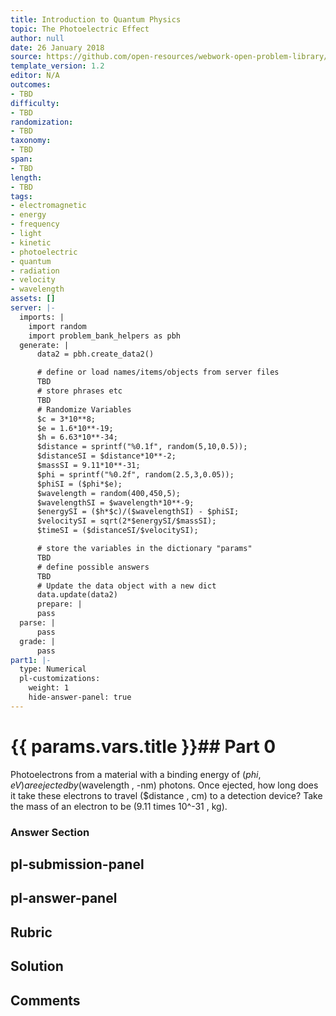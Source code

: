 ```yaml
---
title: Introduction to Quantum Physics
topic: The Photoelectric Effect
author: null
date: 26 January 2018
source: https://github.com/open-resources/webwork-open-problem-library/tree/master/Contrib/BrockPhysics/College_Physics_Urone/29.Introduction_to_Quantum_Physics/29-02.The_Photoelectric_Effect/NU_U17_29_02_012.pg
template_version: 1.2
editor: N/A
outcomes:
- TBD
difficulty:
- TBD
randomization:
- TBD
taxonomy:
- TBD
span:
- TBD
length:
- TBD
tags:
- electromagnetic
- energy
- frequency
- light
- kinetic
- photoelectric
- quantum
- radiation
- velocity
- wavelength
assets: []
server: |-
  imports: |
    import random
    import problem_bank_helpers as pbh
  generate: |
      data2 = pbh.create_data2()

      # define or load names/items/objects from server files
      TBD
      # store phrases etc
      TBD
      # Randomize Variables
      $c = 3*10**8;
      $e = 1.6*10**-19;
      $h = 6.63*10**-34;
      $distance = sprintf("%0.1f", random(5,10,0.5));
      $distanceSI = $distance*10**-2;
      $massSI = 9.11*10**-31;
      $phi = sprintf("%0.2f", random(2.5,3,0.05));
      $phiSI = ($phi*$e);
      $wavelength = random(400,450,5);
      $wavelengthSI = $wavelength*10**-9;
      $energySI = ($h*$c)/($wavelengthSI) - $phiSI;
      $velocitySI = sqrt(2*$energySI/$massSI);
      $timeSI = ($distanceSI/$velocitySI);

      # store the variables in the dictionary "params"
      TBD
      # define possible answers
      TBD
      # Update the data object with a new dict
      data.update(data2)
      prepare: |
      pass
  parse: |
      pass
  grade: |
      pass
part1: |-
  type: Numerical
  pl-customizations:
    weight: 1
    hide-answer-panel: true
---
```


# {{ params.vars.title }}## Part 0 
Photoelectrons from a material with a binding energy of ($phi , eV) are ejected by ($wavelength , -nm) photons. Once ejected, how long does it take these electrons to travel ($distance , cm) to a detection device? Take the mass of an electron to be (9.11 times 10^-31 , kg). 


### Answer Section 


## pl-submission-panel 


## pl-answer-panel 


## Rubric 


## Solution 


## Comments 


